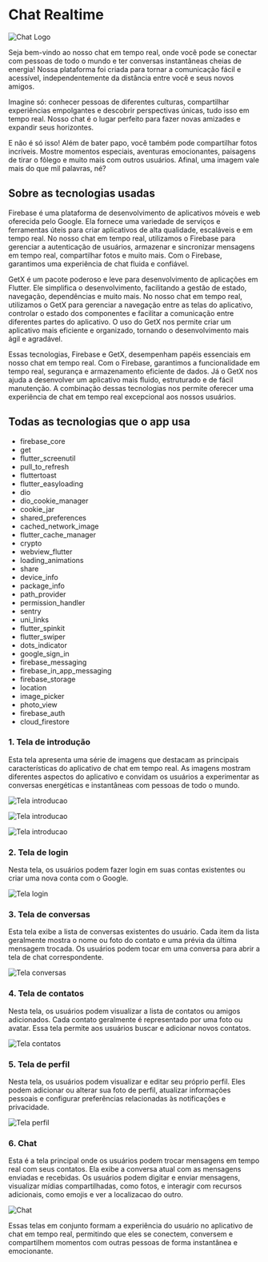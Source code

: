 # Chat Realtime
![Chat Logo](https://raw.githubusercontent.com/Matheus-hora48/flutter-chat/main/assets/icons/logo.png)

Seja bem-vindo ao nosso chat em tempo real, onde você pode se conectar com pessoas de todo o mundo e ter conversas instantâneas cheias de energia! Nossa plataforma foi criada para tornar a comunicação fácil e acessível, independentemente da distância entre você e seus novos amigos.

Imagine só: conhecer pessoas de diferentes culturas, compartilhar experiências empolgantes e descobrir perspectivas únicas, tudo isso em tempo real. Nosso chat é o lugar perfeito para fazer novas amizades e expandir seus horizontes.

E não é só isso! Além de bater papo, você também pode compartilhar fotos incríveis. Mostre momentos especiais, aventuras emocionantes, paisagens de tirar o fôlego e muito mais com outros usuários. Afinal, uma imagem vale mais do que mil palavras, né?

## Sobre as tecnologias usadas

Firebase é uma plataforma de desenvolvimento de aplicativos móveis e web oferecida pelo Google. Ela fornece uma variedade de serviços e ferramentas úteis para criar aplicativos de alta qualidade, escaláveis e em tempo real. No nosso chat em tempo real, utilizamos o Firebase para gerenciar a autenticação de usuários, armazenar e sincronizar mensagens em tempo real, compartilhar fotos e muito mais. Com o Firebase, garantimos uma experiência de chat fluida e confiável.

GetX é um pacote poderoso e leve para desenvolvimento de aplicações em Flutter. Ele simplifica o desenvolvimento, facilitando a gestão de estado, navegação, dependências e muito mais. No nosso chat em tempo real, utilizamos o GetX para gerenciar a navegação entre as telas do aplicativo, controlar o estado dos componentes e facilitar a comunicação entre diferentes partes do aplicativo. O uso do GetX nos permite criar um aplicativo mais eficiente e organizado, tornando o desenvolvimento mais ágil e agradável.

Essas tecnologias, Firebase e GetX, desempenham papéis essenciais em nosso chat em tempo real. Com o Firebase, garantimos a funcionalidade em tempo real, segurança e armazenamento eficiente de dados. Já o GetX nos ajuda a desenvolver um aplicativo mais fluido, estruturado e de fácil manutenção. A combinação dessas tecnologias nos permite oferecer uma experiência de chat em tempo real excepcional aos nossos usuários.

## Todas as tecnologias que o app usa

- firebase_core
- get
- flutter_screenutil
- pull_to_refresh
- fluttertoast
- flutter_easyloading
- dio
- dio_cookie_manager
- cookie_jar
- shared_preferences
- cached_network_image
- flutter_cache_manager
- crypto
- webview_flutter
- loading_animations
- share
- device_info
- package_info
- path_provider
- permission_handler
- sentry
- uni_links
- flutter_spinkit
- flutter_swiper
- dots_indicator
- google_sign_in
- firebase_messaging
- firebase_in_app_messaging
- firebase_storage
- location
- image_picker
- photo_view
- firebase_auth
- cloud_firestore

### 1. Tela de introdução

Esta tela apresenta uma série de imagens que destacam as principais características do aplicativo de chat em tempo real. As imagens mostram diferentes aspectos do aplicativo e convidam os usuários a experimentar as conversas energéticas e instantâneas com pessoas de todo o mundo.

![Tela introducao](https://raw.githubusercontent.com/Matheus-hora48/flutter-chat/main/image-app/3.png)

![Tela introducao](https://raw.githubusercontent.com/Matheus-hora48/flutter-chat/main/image-app/4.png)

![Tela introducao](https://raw.githubusercontent.com/Matheus-hora48/flutter-chat/main/image-app/5.png)

### 2. Tela de login

Nesta tela, os usuários podem fazer login em suas contas existentes ou criar uma nova conta com o Google.

![Tela login](https://raw.githubusercontent.com/Matheus-hora48/flutter-chat/main/image-app/6.png)

### 3. Tela de conversas

Esta tela exibe a lista de conversas existentes do usuário. Cada item da lista geralmente mostra o nome ou foto do contato e uma prévia da última mensagem trocada. Os usuários podem tocar em uma conversa para abrir a tela de chat correspondente.

![Tela conversas](https://raw.githubusercontent.com/Matheus-hora48/flutter-chat/main/image-app/7.png)

### 4. Tela de contatos

Nesta tela, os usuários podem visualizar a lista de contatos ou amigos adicionados. Cada contato geralmente é representado por uma foto ou avatar. Essa tela permite aos usuários buscar e adicionar novos contatos.

![Tela contatos](https://raw.githubusercontent.com/Matheus-hora48/flutter-chat/main/image-app/8.png)

### 5. Tela de perfil

Nesta tela, os usuários podem visualizar e editar seu próprio perfil. Eles podem adicionar ou alterar sua foto de perfil, atualizar informações pessoais e configurar preferências relacionadas às notificações e privacidade.

![Tela perfil](https://raw.githubusercontent.com/Matheus-hora48/flutter-chat/main/image-app/9.png)

### 6. Chat

Esta é a tela principal onde os usuários podem trocar mensagens em tempo real com seus contatos. Ela exibe a conversa atual com as mensagens enviadas e recebidas. Os usuários podem digitar e enviar mensagens, visualizar mídias compartilhadas, como fotos, e interagir com recursos adicionais, como emojis e ver a localizacao do outro.

![Chat](https://raw.githubusercontent.com/Matheus-hora48/flutter-chat/main/image-app/10.png)

Essas telas em conjunto formam a experiência do usuário no aplicativo de chat em tempo real, permitindo que eles se conectem, conversem e compartilhem momentos com outras pessoas de forma instantânea e emocionante.
